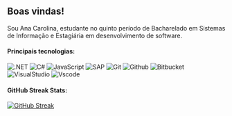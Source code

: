 ## Boas vindas!

Sou Ana Carolina, estudante no quinto período de Bacharelado em Sistemas de Informação e Estagiária em desenvolvimento de software.

#### Principais tecnologias:

![.NET](https://img.shields.io/badge/.NET-5C2D91?style=for-the-badge&logo=.net&logoColor=white) ![C#](https://img.shields.io/badge/C%23-239120?style=for-the-badge&logo=c-sharp&logoColor=white) ![JavaScript](https://img.shields.io/badge/JavaScript-F7DF1E?style=for-the-badge&logo=javascript&logoColor=black) ![SAP](https://img.shields.io/badge/SAP-0FAAFF?style=for-the-badge&logo=sap&logoColor=white)
![Git](https://img.shields.io/badge/GIT-E44C30?style=for-the-badge&logo=git&logoColor=white) ![Github](https://img.shields.io/badge/GitHub-100000?style=for-the-badge&logo=github&logoColor=white) ![Bitbucket](https://img.shields.io/badge/Bitbucket-0747a6?style=for-the-badge&logo=bitbucket&logoColor=white)
![VisualStudio](https://img.shields.io/badge/Visual_Studio-5C2D91?style=for-the-badge&logo=visual%20studio&logoColor=white) ![Vscode](https://img.shields.io/badge/Vscode-007ACC?style=for-the-badge&logo=visual-studio-code&logoColor=white)

#### GitHub Streak Stats:

[![GitHub Streak](https://streak-stats.demolab.com/?user=anacarolinagit&theme=bear&background=000&border=30A3DC&dates=FFF)](https://git.io/streak-stats)
